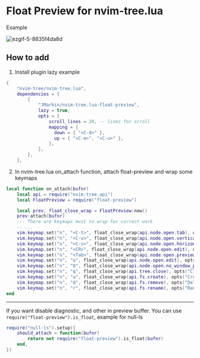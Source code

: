 # Float Preview for nvim-tree.lua

Example

![ezgif-5-8835f4da8d](https://github.com/JMarkin/nvim-tree.lua-float-preview/assets/15740814/e33aef5e-f647-435f-bb23-cee297011757)

## How to add
1. Install plugin
lazy example
```lua
{
    "nvim-tree/nvim-tree.lua",
    dependencies = {
        {
            "JMarkin/nvim-tree.lua-float-preview",
            lazy = true,
            opts = {
                scroll_lines = 20, -- lines for scroll
                mapping = {
                  down = { "<C-d>" },
                  up = { "<C-e>", "<C-u>" },
                },
            },
        },
    },

```
2. In nvim-tree.lua on_attach function, attach float-preview and wrap some keymaps
```lua
local function on_attach(bufnr)
    local api = require("nvim-tree.api")
    local FloatPreview = require("float-preview")

    local prev, float_close_wrap = FloatPreview:new()
    prev:attach(bufnr)
    --- There are keymaps must to wrap for correct work
    -- ...
    vim.keymap.set("n", "<C-t>", float_close_wrap(api.node.open.tab), opts("Open: New Tab"))
    vim.keymap.set("n", "<C-v>", float_close_wrap(api.node.open.vertical), opts("Open: Vertical Split"))
    vim.keymap.set("n", "<C-s>", float_close_wrap(api.node.open.horizontal), opts("Open: Horizontal Split"))
    vim.keymap.set("n", "<CR>", float_close_wrap(api.node.open.edit), opts("Open"))
    vim.keymap.set("n", "<Tab>", float_close_wrap(api.node.open.preview), opts("Open"))
    vim.keymap.set("n", "o", float_close_wrap(api.node.open.edit), opts("Open"))
    vim.keymap.set("n", "O", float_close_wrap(api.node.open.no_window_picker), opts("Open: No Window Picker"))
    vim.keymap.set("n", "q", float_close_wrap(api.tree.close), opts("Close"))
    vim.keymap.set("n", "a", float_close_wrap(api.fs.create), opts("Create"))
    vim.keymap.set("n", "d", float_close_wrap(api.fs.remove), opts("Delete"))
    vim.keymap.set("n", "r", float_close_wrap(api.fs.rename), opts("Rename"))
end
```

---

If you want disable diagnostic, and other in preview buffer. You can use `require("float-preview").is_float`, example for null-ls
```lua
require("null-ls").setup({
    should_attach = function(bufnr)
        return not require("float-preview").is_float(bufnr)
    end,
})
```
